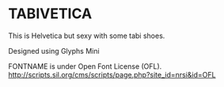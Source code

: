 # TABIVETICA

This is Helvetica but sexy with some tabi shoes. 

Designed using Glyphs Mini

FONTNAME is under Open Font License (OFL).
http://scripts.sil.org/cms/scripts/page.php?site_id=nrsi&id=OFL
